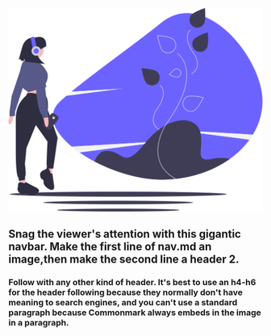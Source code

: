 ![Cartoon image of a wise person](img-sample-undraw_imagination_ok71.svg)
## Snag the viewer's attention with this gigantic navbar. Make the first line of nav.md an image,then make the second line a header 2.
### Follow with any other kind of header. It's best to use an h4-h6 for the header following because they normally don't have meaning to search engines, and you can't use a standard paragraph because Commonmark always embeds in the image in a paragraph.
